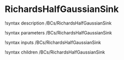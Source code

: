 <!-- MOOSE Documentation Stub: Remove this when content is added. -->

# RichardsHalfGaussianSink
!syntax description /BCs/RichardsHalfGaussianSink

!syntax parameters /BCs/RichardsHalfGaussianSink

!syntax inputs /BCs/RichardsHalfGaussianSink

!syntax children /BCs/RichardsHalfGaussianSink
